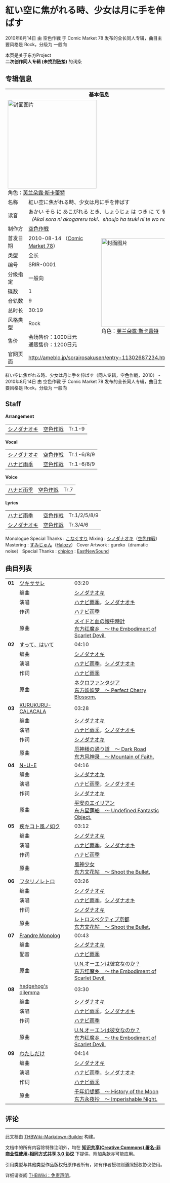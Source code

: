 # 紅い空に焦がれる時、少女は月に手を伸ばす

<!-- source html: G:\repos\THBWiki-Markdown-Builder\THBWikiMarkdown\Temp\main\2\24\ns0%3A%E7%B4%85%E3%81%84%E7%A9%BA%E3%81%AB%E7%84%A6%E3%81%8C%E3%82%8C%E3%82%8B%E6%99%82%E3%80%81%E5%B0%91%E5%A5%B3%E3%81%AF%E6%9C%88%E3%81%AB%E6%89%8B%E3%82%92%E4%BC%B8%E3%81%B0%E3%81%99.html -->

2010年8月14日 由 空色作戦 于 Comic Market 78 发布的全长同人专辑，曲目主要风格是 Rock，分级为 一般向

本页是关于东方Project  
 **二次创作同人专辑 (未找到链接)** 的词条

## 专辑信息

<table><tbody><tr><th colspan="3">基本信息</th></tr><tr><td class="cover-artwork-mobile" colspan="2"><a href="./文件-紅い空に焦がれる時、少女は月に手を伸ばす封面.jpg.md" class="image" title="封面图片"><img alt="封面图片" src="https://upload.thwiki.cc/thumb/d/d3/%E7%B4%85%E3%81%84%E7%A9%BA%E3%81%AB%E7%84%A6%E3%81%8C%E3%82%8C%E3%82%8B%E6%99%82%E3%80%81%E5%B0%91%E5%A5%B3%E3%81%AF%E6%9C%88%E3%81%AB%E6%89%8B%E3%82%92%E4%BC%B8%E3%81%B0%E3%81%99%E5%B0%81%E9%9D%A2.jpg/280px-%E7%B4%85%E3%81%84%E7%A9%BA%E3%81%AB%E7%84%A6%E3%81%8C%E3%82%8C%E3%82%8B%E6%99%82%E3%80%81%E5%B0%91%E5%A5%B3%E3%81%AF%E6%9C%88%E3%81%AB%E6%89%8B%E3%82%92%E4%BC%B8%E3%81%B0%E3%81%99%E5%B0%81%E9%9D%A2.jpg" decoding="async" loading="lazy" width="280" height="280" srcset="https://upload.thwiki.cc/d/d3/%E7%B4%85%E3%81%84%E7%A9%BA%E3%81%AB%E7%84%A6%E3%81%8C%E3%82%8C%E3%82%8B%E6%99%82%E3%80%81%E5%B0%91%E5%A5%B3%E3%81%AF%E6%9C%88%E3%81%AB%E6%89%8B%E3%82%92%E4%BC%B8%E3%81%B0%E3%81%99%E5%B0%81%E9%9D%A2.jpg 1.5x" data-file-width="300" data-file-height="300"></a><div class="cover-char">角色：<a href="./芙兰朵露·斯卡蕾特.md" title="芙兰朵露·斯卡蕾特">芙兰朵露·斯卡蕾特</a></div></td>
</tr><tr><td class="label">名称</td><td colspan="2"> 紅い空に焦がれる時、少女は月に手を伸ばす </td></tr><tr><td class="label">读音</td><td colspan="2"> あかい そら に あこがれる とき、しょうじょ は つき に て を のばす <i>（Akai sora ni akogareru toki、shoujo ha tsuki ni te wo nobasu）</i> </td></tr><tr><td class="label">制作方</td><td><a href="./空色作戦.md" title="空色作戦">空色作戦</a></td><td class="cover-artwork" rowspan="10" style="min-width:280px;"><a href="./文件-紅い空に焦がれる時、少女は月に手を伸ばす封面.jpg.md" class="image" title="封面图片"><img alt="封面图片" src="https://upload.thwiki.cc/thumb/d/d3/%E7%B4%85%E3%81%84%E7%A9%BA%E3%81%AB%E7%84%A6%E3%81%8C%E3%82%8C%E3%82%8B%E6%99%82%E3%80%81%E5%B0%91%E5%A5%B3%E3%81%AF%E6%9C%88%E3%81%AB%E6%89%8B%E3%82%92%E4%BC%B8%E3%81%B0%E3%81%99%E5%B0%81%E9%9D%A2.jpg/280px-%E7%B4%85%E3%81%84%E7%A9%BA%E3%81%AB%E7%84%A6%E3%81%8C%E3%82%8C%E3%82%8B%E6%99%82%E3%80%81%E5%B0%91%E5%A5%B3%E3%81%AF%E6%9C%88%E3%81%AB%E6%89%8B%E3%82%92%E4%BC%B8%E3%81%B0%E3%81%99%E5%B0%81%E9%9D%A2.jpg" decoding="async" loading="lazy" width="280" height="280" srcset="https://upload.thwiki.cc/d/d3/%E7%B4%85%E3%81%84%E7%A9%BA%E3%81%AB%E7%84%A6%E3%81%8C%E3%82%8C%E3%82%8B%E6%99%82%E3%80%81%E5%B0%91%E5%A5%B3%E3%81%AF%E6%9C%88%E3%81%AB%E6%89%8B%E3%82%92%E4%BC%B8%E3%81%B0%E3%81%99%E5%B0%81%E9%9D%A2.jpg 1.5x" data-file-width="300" data-file-height="300"></a><div class="cover-char">角色：<a href="./芙兰朵露·斯卡蕾特.md" title="芙兰朵露·斯卡蕾特">芙兰朵露·斯卡蕾特</a></div></td>
</tr><tr><td class="label">首发日期</td><td>2010-08-14&#160;（<a href="/展会作品列表?e=Comic+Market%2378">Comic Market 78</a>）</td></tr><tr><td class="label">类型</td><td>全长</td></tr><tr><td class="label">编号</td><td>SRIR-0001</td></tr><tr><td class="label">分级指定</td><td>一般向</td></tr><tr><td class="label">碟数</td><td>1</td></tr><tr><td class="label">音轨数</td><td>9</td></tr><tr><td class="label">总时长</td><td>30:19</td></tr><tr><td class="label">风格类型</td><td>Rock</td></tr><tr><td class="label">售价</td><td>会场售价：1000日元<br>通贩售价：1200日元</td></tr>
<tr><td class="label">官网页面</td><td colspan="2"><a rel="nofollow" class="external free" href="http://ameblo.jp/sorairosakusen/entry-11302687234.html">http://ameblo.jp/sorairosakusen/entry-11302687234.html</a></td></tr></tbody></table>

紅い空に焦がれる時、少女は月に手を伸ばす（同人专辑，空色作戦，2010） - 2010年8月14日 由 空色作戦 于 Comic Market 78 发布的全长同人专辑，曲目主要风格是 Rock，分级为 一般向

## Staff
  
 **Arrangement**   

<table><tbody><tr><td><a href="./シノダナオキ.md" class="mw-redirect" title="シノダナオキ">シノダナオキ</a></td><td><a href="./空色作戦.md" title="空色作戦">空色作戦</a></td><td>Tr.1-9</td></tr></tbody></table>

  
 **Vocal**   

<table><tbody><tr><td><a href="./シノダナオキ.md" class="mw-redirect" title="シノダナオキ">シノダナオキ</a></td><td><a href="./空色作戦.md" title="空色作戦">空色作戦</a></td><td>Tr.1-6/8/9</td></tr><tr><td><a href="./ハナビ雨季.md" class="mw-redirect" title="ハナビ雨季">ハナビ雨季</a></td><td><a href="./空色作戦.md" title="空色作戦">空色作戦</a></td><td>Tr.1-6/8/9</td></tr></tbody></table>

  
 **Voice**   

<table><tbody><tr><td><a href="./ハナビ雨季.md" class="mw-redirect" title="ハナビ雨季">ハナビ雨季</a></td><td><a href="./空色作戦.md" title="空色作戦">空色作戦</a></td><td>Tr.7</td></tr></tbody></table>

  
 **Lyrics**   

<table><tbody><tr><td><a href="./ハナビ雨季.md" class="mw-redirect" title="ハナビ雨季">ハナビ雨季</a></td><td><a href="./空色作戦.md" title="空色作戦">空色作戦</a></td><td>Tr.1/2/5/8/9</td></tr><tr><td><a href="./シノダナオキ.md" class="mw-redirect" title="シノダナオキ">シノダナオキ</a></td><td><a href="./空色作戦.md" title="空色作戦">空色作戦</a></td><td>Tr.3/4/6</td></tr></tbody></table>


Monologue Special Thanks
: [こなぐすり](./こなぐすり.md)
Mixing
: [シノダナオキ](./シノダナオキ.md)（[空色作戦](./空色作戦.md)）
Mastering
: [すみじゅん](./すみじゅん.md)（[Halozy](./Halozy.md)）
Cover Artwork
: gureko（dramatic noise）
Special Thanks
: [chipion](./chipion.md)
: [EastNewSound](./EastNewSound.md)


## 曲目列表

<table><tbody><tr><td id="1" class="infoRD"><b>01</b></td><td id="ツキササレ" colspan="2" class="title"><span class="new" title="（歌词页面不存在）"><a href="/index.php?title=%E6%AD%8C%E8%AF%8D:%E3%83%84%E3%82%AD%E3%82%B5%E3%82%B5%E3%83%AC&amp;boilerplate=模板:页面模板/曲目歌词&amp;action=edit">ツキササレ</a></span><span class="thcsearchlinks"><a rel="nofollow" class="external text" href="https://cd.thwiki.cc?arrange=シノダナオキ&amp;vocal=ハナビ雨季，シノダナオキ&amp;lyric=ハナビ雨季&amp;ogmusic=メイドと血の懐中時計&amp;fromwiki=紅い空に焦がれる時、少女は月に手を伸ばす"><span title="搜索相似同人曲"></span></a></span></td><td class="time">03:20</td></tr><tr><td class="left"></td><td class="label">编曲</td><td class="text" colspan="2"><a href="./シノダナオキ.md" class="mw-redirect" title="シノダナオキ">シノダナオキ</a><span class="thcsearchlinks"><a rel="nofollow" class="external text" href="https://cd.thwiki.cc?arrange=，シノダナオキ&amp;fromwiki=紅い空に焦がれる時、少女は月に手を伸ばす"><span></span></a></span></td></tr><tr><td class="left"></td><td class="label">演唱</td><td class="text" colspan="2"><a href="./ハナビ雨季.md" class="mw-redirect" title="ハナビ雨季">ハナビ雨季</a>，<a href="./シノダナオキ.md" class="mw-redirect" title="シノダナオキ">シノダナオキ</a><span class="thcsearchlinks"><a rel="nofollow" class="external text" href="https://cd.thwiki.cc?vocal=ハナビ雨季，シノダナオキ&amp;fromwiki=紅い空に焦がれる時、少女は月に手を伸ばす"><span></span></a></span></td></tr><tr><td class="left"></td><td class="label">作词</td><td class="text" colspan="2"><a href="./ハナビ雨季.md" class="mw-redirect" title="ハナビ雨季">ハナビ雨季</a><span class="thcsearchlinks"><a rel="nofollow" class="external text" href="https://cd.thwiki.cc?lyric=ハナビ雨季&amp;fromwiki=紅い空に焦がれる時、少女は月に手を伸ばす"><span></span></a></span></td></tr><tr><td class="left"></td><td class="label">原曲</td><td class="text" colspan="2"><span class="thcsearchlinks"><a rel="nofollow" class="external text" href="https://cd.thwiki.cc?ogmusic=メイドと血の懐中時計&amp;fromwiki=紅い空に焦がれる時、少女は月に手を伸ばす"><span></span></a></span><div class="ogmusic"><a href="./メイドと血の懐中時計.md" class="mw-redirect" title="メイドと血の懐中時計">メイドと血の懐中時計</a></div><div class="source"><a href="./东方红魔乡_～_the_Embodiment_of_Scarlet_Devil..md" class="mw-redirect" title="东方红魔乡 ～ the Embodiment of Scarlet Devil.">东方红魔乡　～ the Embodiment of Scarlet Devil.</a></div></td></tr>
<tr><td id="2" class="infoRD"><b>02</b></td><td id="すって、はいて" colspan="2" class="title"><span class="new" title="（歌词页面不存在）"><a href="/index.php?title=%E6%AD%8C%E8%AF%8D:%E3%81%99%E3%81%A3%E3%81%A6%E3%80%81%E3%81%AF%E3%81%84%E3%81%A6&amp;boilerplate=模板:页面模板/曲目歌词&amp;action=edit">すって、はいて</a></span><span class="thcsearchlinks"><a rel="nofollow" class="external text" href="https://cd.thwiki.cc?arrange=シノダナオキ&amp;vocal=ハナビ雨季，シノダナオキ&amp;lyric=ハナビ雨季&amp;ogmusic=ネクロファンタジア&amp;fromwiki=紅い空に焦がれる時、少女は月に手を伸ばす"><span title="搜索相似同人曲"></span></a></span></td><td class="time">04:10</td></tr><tr><td class="left"></td><td class="label">编曲</td><td class="text" colspan="2"><a href="./シノダナオキ.md" class="mw-redirect" title="シノダナオキ">シノダナオキ</a><span class="thcsearchlinks"><a rel="nofollow" class="external text" href="https://cd.thwiki.cc?arrange=，シノダナオキ&amp;fromwiki=紅い空に焦がれる時、少女は月に手を伸ばす"><span></span></a></span></td></tr><tr><td class="left"></td><td class="label">演唱</td><td class="text" colspan="2"><a href="./ハナビ雨季.md" class="mw-redirect" title="ハナビ雨季">ハナビ雨季</a>，<a href="./シノダナオキ.md" class="mw-redirect" title="シノダナオキ">シノダナオキ</a><span class="thcsearchlinks"><a rel="nofollow" class="external text" href="https://cd.thwiki.cc?vocal=ハナビ雨季，シノダナオキ&amp;fromwiki=紅い空に焦がれる時、少女は月に手を伸ばす"><span></span></a></span></td></tr><tr><td class="left"></td><td class="label">作词</td><td class="text" colspan="2"><a href="./ハナビ雨季.md" class="mw-redirect" title="ハナビ雨季">ハナビ雨季</a><span class="thcsearchlinks"><a rel="nofollow" class="external text" href="https://cd.thwiki.cc?lyric=ハナビ雨季&amp;fromwiki=紅い空に焦がれる時、少女は月に手を伸ばす"><span></span></a></span></td></tr><tr><td class="left"></td><td class="label">原曲</td><td class="text" colspan="2"><span class="thcsearchlinks"><a rel="nofollow" class="external text" href="https://cd.thwiki.cc?ogmusic=ネクロファンタジア&amp;fromwiki=紅い空に焦がれる時、少女は月に手を伸ばす"><span></span></a></span><div class="ogmusic"><a href="./ネクロファンタジア.md" class="mw-redirect" title="ネクロファンタジア">ネクロファンタジア</a></div><div class="source"><a href="./东方妖妖梦_～_Perfect_Cherry_Blossom..md" class="mw-redirect" title="东方妖妖梦 ～ Perfect Cherry Blossom.">东方妖妖梦　～ Perfect Cherry Blossom.</a></div></td></tr>
<tr><td id="3" class="infoRD"><b>03</b></td><td id="KURUKURU-CALACALA" colspan="2" class="title"><span class="new" title="（歌词页面不存在）"><a href="/index.php?title=%E6%AD%8C%E8%AF%8D:KURUKURU-CALACALA&amp;boilerplate=模板:页面模板/曲目歌词&amp;action=edit">KURUKURU-CALACALA</a></span><span class="thcsearchlinks"><a rel="nofollow" class="external text" href="https://cd.thwiki.cc?arrange=シノダナオキ&amp;vocal=ハナビ雨季，シノダナオキ&amp;lyric=シノダナオキ&amp;ogmusic=厄神様の通り道　～ Dark Road&amp;fromwiki=紅い空に焦がれる時、少女は月に手を伸ばす"><span title="搜索相似同人曲"></span></a></span></td><td class="time">03:28</td></tr><tr><td class="left"></td><td class="label">编曲</td><td class="text" colspan="2"><a href="./シノダナオキ.md" class="mw-redirect" title="シノダナオキ">シノダナオキ</a><span class="thcsearchlinks"><a rel="nofollow" class="external text" href="https://cd.thwiki.cc?arrange=，シノダナオキ&amp;fromwiki=紅い空に焦がれる時、少女は月に手を伸ばす"><span></span></a></span></td></tr><tr><td class="left"></td><td class="label">演唱</td><td class="text" colspan="2"><a href="./ハナビ雨季.md" class="mw-redirect" title="ハナビ雨季">ハナビ雨季</a>，<a href="./シノダナオキ.md" class="mw-redirect" title="シノダナオキ">シノダナオキ</a><span class="thcsearchlinks"><a rel="nofollow" class="external text" href="https://cd.thwiki.cc?vocal=ハナビ雨季，シノダナオキ&amp;fromwiki=紅い空に焦がれる時、少女は月に手を伸ばす"><span></span></a></span></td></tr><tr><td class="left"></td><td class="label">作词</td><td class="text" colspan="2"><a href="./シノダナオキ.md" class="mw-redirect" title="シノダナオキ">シノダナオキ</a><span class="thcsearchlinks"><a rel="nofollow" class="external text" href="https://cd.thwiki.cc?lyric=シノダナオキ&amp;fromwiki=紅い空に焦がれる時、少女は月に手を伸ばす"><span></span></a></span></td></tr><tr><td class="left"></td><td class="label">原曲</td><td class="text" colspan="2"><span class="thcsearchlinks"><a rel="nofollow" class="external text" href="https://cd.thwiki.cc?ogmusic=厄神様の通り道　～ Dark Road&amp;fromwiki=紅い空に焦がれる時、少女は月に手を伸ばす"><span></span></a></span><div class="ogmusic"><a href="./厄神様の通り道_～_Dark_Road.md" class="mw-redirect" title="厄神様の通り道 ～ Dark Road">厄神様の通り道　～ Dark Road</a></div><div class="source"><a href="./东方风神录_～_Mountain_of_Faith..md" class="mw-redirect" title="东方风神录 ～ Mountain of Faith.">东方风神录　～ Mountain of Faith.</a></div></td></tr>
<tr><td id="4" class="infoRD"><b>04</b></td><td id="N-U-E" colspan="2" class="title"><span class="new" title="（歌词页面不存在）"><a href="/index.php?title=%E6%AD%8C%E8%AF%8D:N-U-E&amp;boilerplate=模板:页面模板/曲目歌词&amp;action=edit">N-U-E</a></span><span class="thcsearchlinks"><a rel="nofollow" class="external text" href="https://cd.thwiki.cc?arrange=シノダナオキ&amp;vocal=ハナビ雨季，シノダナオキ&amp;lyric=シノダナオキ&amp;ogmusic=平安のエイリアン&amp;fromwiki=紅い空に焦がれる時、少女は月に手を伸ばす"><span title="搜索相似同人曲"></span></a></span></td><td class="time">04:16</td></tr><tr><td class="left"></td><td class="label">编曲</td><td class="text" colspan="2"><a href="./シノダナオキ.md" class="mw-redirect" title="シノダナオキ">シノダナオキ</a><span class="thcsearchlinks"><a rel="nofollow" class="external text" href="https://cd.thwiki.cc?arrange=，シノダナオキ&amp;fromwiki=紅い空に焦がれる時、少女は月に手を伸ばす"><span></span></a></span></td></tr><tr><td class="left"></td><td class="label">演唱</td><td class="text" colspan="2"><a href="./ハナビ雨季.md" class="mw-redirect" title="ハナビ雨季">ハナビ雨季</a>，<a href="./シノダナオキ.md" class="mw-redirect" title="シノダナオキ">シノダナオキ</a><span class="thcsearchlinks"><a rel="nofollow" class="external text" href="https://cd.thwiki.cc?vocal=ハナビ雨季，シノダナオキ&amp;fromwiki=紅い空に焦がれる時、少女は月に手を伸ばす"><span></span></a></span></td></tr><tr><td class="left"></td><td class="label">作词</td><td class="text" colspan="2"><a href="./シノダナオキ.md" class="mw-redirect" title="シノダナオキ">シノダナオキ</a><span class="thcsearchlinks"><a rel="nofollow" class="external text" href="https://cd.thwiki.cc?lyric=シノダナオキ&amp;fromwiki=紅い空に焦がれる時、少女は月に手を伸ばす"><span></span></a></span></td></tr><tr><td class="left"></td><td class="label">原曲</td><td class="text" colspan="2"><span class="thcsearchlinks"><a rel="nofollow" class="external text" href="https://cd.thwiki.cc?ogmusic=平安のエイリアン&amp;fromwiki=紅い空に焦がれる時、少女は月に手を伸ばす"><span></span></a></span><div class="ogmusic"><a href="./平安のエイリアン.md" class="mw-redirect" title="平安のエイリアン">平安のエイリアン</a></div><div class="source"><a href="./东方星莲船_～_Undefined_Fantastic_Object..md" class="mw-redirect" title="东方星莲船 ～ Undefined Fantastic Object.">东方星莲船　～ Undefined Fantastic Object.</a></div></td></tr>
<tr><td id="5" class="infoRD"><b>05</b></td><td id="疾キコト風ノ如ク" colspan="2" class="title"><span class="new" title="（歌词页面不存在）"><a href="/index.php?title=%E6%AD%8C%E8%AF%8D:%E7%96%BE%E3%82%AD%E3%82%B3%E3%83%88%E9%A2%A8%E3%83%8E%E5%A6%82%E3%82%AF&amp;boilerplate=模板:页面模板/曲目歌词&amp;action=edit">疾キコト風ノ如ク</a></span><span class="thcsearchlinks"><a rel="nofollow" class="external text" href="https://cd.thwiki.cc?arrange=シノダナオキ&amp;vocal=ハナビ雨季，シノダナオキ&amp;lyric=ハナビ雨季&amp;ogmusic=風神少女&amp;fromwiki=紅い空に焦がれる時、少女は月に手を伸ばす"><span title="搜索相似同人曲"></span></a></span></td><td class="time">03:12</td></tr><tr><td class="left"></td><td class="label">编曲</td><td class="text" colspan="2"><a href="./シノダナオキ.md" class="mw-redirect" title="シノダナオキ">シノダナオキ</a><span class="thcsearchlinks"><a rel="nofollow" class="external text" href="https://cd.thwiki.cc?arrange=，シノダナオキ&amp;fromwiki=紅い空に焦がれる時、少女は月に手を伸ばす"><span></span></a></span></td></tr><tr><td class="left"></td><td class="label">演唱</td><td class="text" colspan="2"><a href="./ハナビ雨季.md" class="mw-redirect" title="ハナビ雨季">ハナビ雨季</a>，<a href="./シノダナオキ.md" class="mw-redirect" title="シノダナオキ">シノダナオキ</a><span class="thcsearchlinks"><a rel="nofollow" class="external text" href="https://cd.thwiki.cc?vocal=ハナビ雨季，シノダナオキ&amp;fromwiki=紅い空に焦がれる時、少女は月に手を伸ばす"><span></span></a></span></td></tr><tr><td class="left"></td><td class="label">作词</td><td class="text" colspan="2"><a href="./ハナビ雨季.md" class="mw-redirect" title="ハナビ雨季">ハナビ雨季</a><span class="thcsearchlinks"><a rel="nofollow" class="external text" href="https://cd.thwiki.cc?lyric=ハナビ雨季&amp;fromwiki=紅い空に焦がれる時、少女は月に手を伸ばす"><span></span></a></span></td></tr><tr><td class="left"></td><td class="label">原曲</td><td class="text" colspan="2"><span class="thcsearchlinks"><a rel="nofollow" class="external text" href="https://cd.thwiki.cc?ogmusic=風神少女&amp;fromwiki=紅い空に焦がれる時、少女は月に手を伸ばす"><span></span></a></span><div class="ogmusic"><a href="./風神少女.md" class="mw-redirect" title="風神少女">風神少女</a></div><div class="source"><a href="./东方文花帖_～_Shoot_the_Bullet..md" class="mw-redirect" title="东方文花帖 ～ Shoot the Bullet.">东方文花帖　～ Shoot the Bullet.</a></div></td></tr>
<tr><td id="6" class="infoRD"><b>06</b></td><td id="フタリノレトロ" colspan="2" class="title"><span class="new" title="（歌词页面不存在）"><a href="/index.php?title=%E6%AD%8C%E8%AF%8D:%E3%83%95%E3%82%BF%E3%83%AA%E3%83%8E%E3%83%AC%E3%83%88%E3%83%AD&amp;boilerplate=模板:页面模板/曲目歌词&amp;action=edit">フタリノレトロ</a></span><span class="thcsearchlinks"><a rel="nofollow" class="external text" href="https://cd.thwiki.cc?arrange=シノダナオキ&amp;vocal=ハナビ雨季，シノダナオキ&amp;lyric=シノダナオキ&amp;ogmusic=レトロスペクティブ京都&amp;fromwiki=紅い空に焦がれる時、少女は月に手を伸ばす"><span title="搜索相似同人曲"></span></a></span></td><td class="time">03:26</td></tr><tr><td class="left"></td><td class="label">编曲</td><td class="text" colspan="2"><a href="./シノダナオキ.md" class="mw-redirect" title="シノダナオキ">シノダナオキ</a><span class="thcsearchlinks"><a rel="nofollow" class="external text" href="https://cd.thwiki.cc?arrange=，シノダナオキ&amp;fromwiki=紅い空に焦がれる時、少女は月に手を伸ばす"><span></span></a></span></td></tr><tr><td class="left"></td><td class="label">演唱</td><td class="text" colspan="2"><a href="./ハナビ雨季.md" class="mw-redirect" title="ハナビ雨季">ハナビ雨季</a>，<a href="./シノダナオキ.md" class="mw-redirect" title="シノダナオキ">シノダナオキ</a><span class="thcsearchlinks"><a rel="nofollow" class="external text" href="https://cd.thwiki.cc?vocal=ハナビ雨季，シノダナオキ&amp;fromwiki=紅い空に焦がれる時、少女は月に手を伸ばす"><span></span></a></span></td></tr><tr><td class="left"></td><td class="label">作词</td><td class="text" colspan="2"><a href="./シノダナオキ.md" class="mw-redirect" title="シノダナオキ">シノダナオキ</a><span class="thcsearchlinks"><a rel="nofollow" class="external text" href="https://cd.thwiki.cc?lyric=シノダナオキ&amp;fromwiki=紅い空に焦がれる時、少女は月に手を伸ばす"><span></span></a></span></td></tr><tr><td class="left"></td><td class="label">原曲</td><td class="text" colspan="2"><span class="thcsearchlinks"><a rel="nofollow" class="external text" href="https://cd.thwiki.cc?ogmusic=レトロスペクティブ京都&amp;fromwiki=紅い空に焦がれる時、少女は月に手を伸ばす"><span></span></a></span><div class="ogmusic"><a href="./レトロスペクティブ京都.md" class="mw-redirect" title="レトロスペクティブ京都">レトロスペクティブ京都</a></div><div class="source"><a href="./东方文花帖_～_Shoot_the_Bullet..md" class="mw-redirect" title="东方文花帖 ～ Shoot the Bullet.">东方文花帖　～ Shoot the Bullet.</a></div></td></tr>
<tr><td id="7" class="infoG"><b>07</b></td><td id="Frandre_Monolog" colspan="2" class="title"><span class="new" title="（歌词页面不存在）"><a href="/index.php?title=%E6%AD%8C%E8%AF%8D:Frandre_Monolog&amp;boilerplate=模板:页面模板/曲目歌词&amp;action=edit">Frandre Monolog</a></span><span class="thcsearchlinks"><a rel="nofollow" class="external text" href="https://cd.thwiki.cc?arrange=シノダナオキ&amp;dub=ハナビ雨季&amp;ogmusic=U.N.オーエンは彼女なのか？&amp;fromwiki=紅い空に焦がれる時、少女は月に手を伸ばす"><span title="搜索相似同人曲"></span></a></span></td><td class="time">00:43</td></tr><tr><td class="left"></td><td class="label">编曲</td><td class="text" colspan="2"><a href="./シノダナオキ.md" class="mw-redirect" title="シノダナオキ">シノダナオキ</a><span class="thcsearchlinks"><a rel="nofollow" class="external text" href="https://cd.thwiki.cc?arrange=，シノダナオキ&amp;fromwiki=紅い空に焦がれる時、少女は月に手を伸ばす"><span></span></a></span></td></tr><tr><td class="left"></td><td class="label">配音</td><td class="text" colspan="2"><a href="./ハナビ雨季.md" class="mw-redirect" title="ハナビ雨季">ハナビ雨季</a><span class="thcsearchlinks"><a rel="nofollow" class="external text" href="https://cd.thwiki.cc?dub=ハナビ雨季&amp;fromwiki=紅い空に焦がれる時、少女は月に手を伸ばす"><span></span></a></span></td></tr><tr><td class="left"></td><td class="label">原曲</td><td class="text" colspan="2"><span class="thcsearchlinks"><a rel="nofollow" class="external text" href="https://cd.thwiki.cc?ogmusic=U.N.オーエンは彼女なのか？&amp;fromwiki=紅い空に焦がれる時、少女は月に手を伸ばす"><span></span></a></span><div class="ogmusic"><a href="./U.N.オーエンは彼女なのか？.md" class="mw-redirect" title="U.N.オーエンは彼女なのか？">U.N.オーエンは彼女なのか？</a></div><div class="source"><a href="./东方红魔乡_～_the_Embodiment_of_Scarlet_Devil..md" class="mw-redirect" title="东方红魔乡 ～ the Embodiment of Scarlet Devil.">东方红魔乡　～ the Embodiment of Scarlet Devil.</a></div></td></tr>
<tr><td id="8" class="infoRD"><b>08</b></td><td id="hedgehog&#39;s_dilemma" colspan="2" class="title"><span class="new" title="（歌词页面不存在）"><a href="/index.php?title=%E6%AD%8C%E8%AF%8D:hedgehog%27s_dilemma&amp;boilerplate=模板:页面模板/曲目歌词&amp;action=edit">hedgehog&#39;s dilemma</a></span><span class="thcsearchlinks"><a rel="nofollow" class="external text" href="https://cd.thwiki.cc?arrange=シノダナオキ&amp;vocal=ハナビ雨季，シノダナオキ&amp;lyric=ハナビ雨季&amp;ogmusic=U.N.オーエンは彼女なのか？&amp;fromwiki=紅い空に焦がれる時、少女は月に手を伸ばす"><span title="搜索相似同人曲"></span></a></span></td><td class="time">03:30</td></tr><tr><td class="left"></td><td class="label">编曲</td><td class="text" colspan="2"><a href="./シノダナオキ.md" class="mw-redirect" title="シノダナオキ">シノダナオキ</a><span class="thcsearchlinks"><a rel="nofollow" class="external text" href="https://cd.thwiki.cc?arrange=，シノダナオキ&amp;fromwiki=紅い空に焦がれる時、少女は月に手を伸ばす"><span></span></a></span></td></tr><tr><td class="left"></td><td class="label">演唱</td><td class="text" colspan="2"><a href="./ハナビ雨季.md" class="mw-redirect" title="ハナビ雨季">ハナビ雨季</a>，<a href="./シノダナオキ.md" class="mw-redirect" title="シノダナオキ">シノダナオキ</a><span class="thcsearchlinks"><a rel="nofollow" class="external text" href="https://cd.thwiki.cc?vocal=ハナビ雨季，シノダナオキ&amp;fromwiki=紅い空に焦がれる時、少女は月に手を伸ばす"><span></span></a></span></td></tr><tr><td class="left"></td><td class="label">作词</td><td class="text" colspan="2"><a href="./ハナビ雨季.md" class="mw-redirect" title="ハナビ雨季">ハナビ雨季</a><span class="thcsearchlinks"><a rel="nofollow" class="external text" href="https://cd.thwiki.cc?lyric=ハナビ雨季&amp;fromwiki=紅い空に焦がれる時、少女は月に手を伸ばす"><span></span></a></span></td></tr><tr><td class="left"></td><td class="label">原曲</td><td class="text" colspan="2"><span class="thcsearchlinks"><a rel="nofollow" class="external text" href="https://cd.thwiki.cc?ogmusic=U.N.オーエンは彼女なのか？&amp;fromwiki=紅い空に焦がれる時、少女は月に手を伸ばす"><span></span></a></span><div class="ogmusic"><a href="./U.N.オーエンは彼女なのか？.md" class="mw-redirect" title="U.N.オーエンは彼女なのか？">U.N.オーエンは彼女なのか？</a></div><div class="source"><a href="./东方红魔乡_～_the_Embodiment_of_Scarlet_Devil..md" class="mw-redirect" title="东方红魔乡 ～ the Embodiment of Scarlet Devil.">东方红魔乡　～ the Embodiment of Scarlet Devil.</a></div></td></tr>
<tr><td id="9" class="infoRD"><b>09</b></td><td id="わたしだけ" colspan="2" class="title"><span class="new" title="（歌词页面不存在）"><a href="/index.php?title=%E6%AD%8C%E8%AF%8D:%E3%82%8F%E3%81%9F%E3%81%97%E3%81%A0%E3%81%91&amp;boilerplate=模板:页面模板/曲目歌词&amp;action=edit">わたしだけ</a></span><span class="thcsearchlinks"><a rel="nofollow" class="external text" href="https://cd.thwiki.cc?arrange=シノダナオキ&amp;vocal=ハナビ雨季，シノダナオキ&amp;lyric=ハナビ雨季&amp;ogmusic=千年幻想郷　～ History of the Moon&amp;fromwiki=紅い空に焦がれる時、少女は月に手を伸ばす"><span title="搜索相似同人曲"></span></a></span></td><td class="time">04:14</td></tr><tr><td class="left"></td><td class="label">编曲</td><td class="text" colspan="2"><a href="./シノダナオキ.md" class="mw-redirect" title="シノダナオキ">シノダナオキ</a><span class="thcsearchlinks"><a rel="nofollow" class="external text" href="https://cd.thwiki.cc?arrange=，シノダナオキ&amp;fromwiki=紅い空に焦がれる時、少女は月に手を伸ばす"><span></span></a></span></td></tr><tr><td class="left"></td><td class="label">演唱</td><td class="text" colspan="2"><a href="./ハナビ雨季.md" class="mw-redirect" title="ハナビ雨季">ハナビ雨季</a>，<a href="./シノダナオキ.md" class="mw-redirect" title="シノダナオキ">シノダナオキ</a><span class="thcsearchlinks"><a rel="nofollow" class="external text" href="https://cd.thwiki.cc?vocal=ハナビ雨季，シノダナオキ&amp;fromwiki=紅い空に焦がれる時、少女は月に手を伸ばす"><span></span></a></span></td></tr><tr><td class="left"></td><td class="label">作词</td><td class="text" colspan="2"><a href="./ハナビ雨季.md" class="mw-redirect" title="ハナビ雨季">ハナビ雨季</a><span class="thcsearchlinks"><a rel="nofollow" class="external text" href="https://cd.thwiki.cc?lyric=ハナビ雨季&amp;fromwiki=紅い空に焦がれる時、少女は月に手を伸ばす"><span></span></a></span></td></tr><tr><td class="left"></td><td class="label">原曲</td><td class="text" colspan="2"><span class="thcsearchlinks"><a rel="nofollow" class="external text" href="https://cd.thwiki.cc?ogmusic=千年幻想郷　～ History of the Moon&amp;fromwiki=紅い空に焦がれる時、少女は月に手を伸ばす"><span></span></a></span><div class="ogmusic"><a href="./千年幻想郷_～_History_of_the_Moon.md" class="mw-redirect" title="千年幻想郷 ～ History of the Moon">千年幻想郷　～ History of the Moon</a></div><div class="source"><a href="./东方永夜抄_～_Imperishable_Night..md" class="mw-redirect" title="东方永夜抄 ～ Imperishable Night.">东方永夜抄　～ Imperishable Night.</a></div></td></tr></tbody></table>



## 评论




---

此文档由 [THBWiki-Markdown-Builder](https://github.com/Delsin-Yu/THBWiki-Markdown-Builder) 构建。

文档中的所有内容除特殊注明外，均在 [**知识共享(Creative Commons) 署名-非商业性使用-相同方式共享 3.0 协议**](https://creativecommons.org/licenses/by-sa/3.0/deed.zh-hans) 下提供，附加条款亦可能应用。

引用类型与其他类型作品版权归原作者所有，如有作者授权则遵照授权协议使用。

详细请查阅 [THBWiki：免责声明](https://thbwiki.cc/THBWiki:%E5%85%8D%E8%B4%A3%E5%A3%B0%E6%98%8E)。

